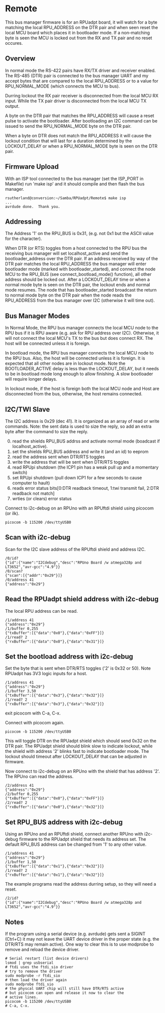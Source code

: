 # Remote

This bus manager firmware is for an RPUadpt board, it will watch for a byte matching the local RPU_ADDRESS on the DTR pair and when seen reset the local MCU board which places it in bootloader mode. If a non-matching byte is seen the MCU is locked out from the RX and TX pair and no reset occures.

## Overview

In normal mode the RS-422 pairs have RX/TX driver and receiver enabled. The RS-485 (DTR) pair is connected to the bus manager UART and my accept bytes that are compared to the local RPU_ADDRESS or to a value for RPU_NORMAL_MODE (which connects the MCU to bus).

Durring lockout the RX pair receiver is disconnected from the local MCU RX input. While the TX pair driver is disconnected from the local MCU TX output.  

A byte on the DTR pair that matches the RPU_ADDRESS will cause a reset pulse to activate the bootloader. After bootloading an I2C command can be issued to send the RPU_NORMAL_MODE byte on the DTR pair.

When a byte on DTR does not match the RPU_ADDRESS it will cause the lockout condition that will last for a duration determined by the LOCKOUT_DELAY or when a RPU_NORMAL_MODE byte is seen on the DTR pair.

## Firmware Upload

With an ISP tool connected to the bus manager (set the ISP_PORT in Makefile) run 'make isp' and it should compile and then flash the bus manager.

```
rsutherland@conversion:~/Samba/RPUadpt/Remote$ make isp
...
avrdude done.  Thank you.
```

## Addressing

The Address '1' on the RPU_BUS is 0x31, (e.g. not 0x1 but the ASCII value for the character).

When DTR (or RTS) toggles from a host connected to the RPU bus the receiving bus manager will set localhost_active and send the bootloader_address over the DTR pair. If an address received by way of the DTR pair matches the local RPU_ADDRESS the bus manager will enter bootloader mode (marked with bootloader_started), and connect the node MCU to the RPU_BUS (see connect_bootload_mode() function), all other address should be locked out. After a LOCKOUT_DELAY time or when a normal mode byte is seen on the DTR pair, the lockout ends and normal mode resumes. The node that has bootloader_started broadcast the return to normal mode byte on the DTR pair when the node reads the RPU_ADDRESS from the bus manager over I2C (otherwise it will time out).


## Bus Manager Modes

In Normal Mode, the RPU bus manager connects the local MCU node to the RPU bus if it is RPU aware (e.g. ask for RPU address over I2C). Otherwise, it will not connect the local MCU's TX to the bus but does connect RX. The host will be connected unless it is foreign.

In bootload mode, the RPU bus manager connects the local MCU node to the RPU bus. Also, the host will be connected unless it is foreign. It is expected that all other nodes are in lockout mode. Note the BOOTLOADER_ACTIVE delay is less than the LOCKOUT_DELAY, but it needs to be in bootload mode long enough to allow finishing. A slow bootloader will require longer delays.

In lockout mode, if the host is foreign both the local MCU node and Host are disconnected from the bus, otherwise, the host remains connected.


## I2C/TWI Slave

The I2C address is 0x29 (dec 41). It is organized as an array of read or write commands. Note: the sent data is used to size the reply, so add an extra byte after the command to size the reply.

0. read the shields RPU_BUS addrss and activate normal mode (boadcast if localhost_active).
1. set the shields RPU_BUS address and write it (and an id) to eeprom
2. read the address sent when DTR/RTS toggles 
3. write the address that will be sent when DTR/RTS toggles
4. read RPUpi shutdown (the ICP1 pin has a weak pull up and a momentary switch)
5. set RPUpi shutdown (pull down ICP1 for a few seconds to cause computer to hault)
6. reads error status bits[0:DTR readback timeout, 1:twi transmit fail, 2:DTR readback not match]
7. wrties (or clears) error status 


Connect to i2c-debug on an RPUno with an RPUftdi shield using picocom (or ilk). 

``` 
picocom -b 115200 /dev/ttyUSB0
``` 


## Scan with i2c-debug 

Scan for the I2C slave address of the RPUftdi shield and address I2C.

``` 
/0/id?
{"id":{"name":"I2Cdebug","desc":"RPUno Board /w atmega328p and LT3652","avr-gcc":"4.9"}}
/0/scan?
{"scan":[{"addr":"0x29"}]}
/0/address 41
{"address":"0x29"}
```

## Read the RPUadpt shield address with i2c-debug

The local RPU address can be read.

``` 
/1/address 41
{"address":"0x29"}
/1/buffer 0,255
{"txBuffer":[{"data":"0x0"},{"data":"0xFF"}]}
/1/read? 2
{"rxBuffer":[{"data":"0x0"},{"data":"0x31"}]}
``` 


## Set the bootload address with i2c-debug

Set the byte that is sent when DTR/RTS toggles ('2' is 0x32 or 50). Note RPUadpt has 3V3 logic inputs for a host.

```
/1/address 41
{"address":"0x29"}
/1/buffer 3,50
{"txBuffer":[{"data":"0x3"},{"data":"0x32"}]}
/1/read? 2
{"rxBuffer":[{"data":"0x3"},{"data":"0x32"}]}
``` 

exit picocom with C-a, C-x. 

Connect with picocom again. 

``` 
picocom -b 115200 /dev/ttyUSB0
``` 

This will toggle DTR on the RPUadpt shield which should send 0x32 on the DTR pair. The RPUadpt shield should blink slow to indicate lockout, while the shield with address '2' blinks fast to indicate bootloader mode. The lockout should timeout after LOCKOUT_DELAY that can be adjusted in firmware.

Now connect to i2c-debug on an RPUno with the shield that has address '2'. The RPUno can read the address.

``` 
/2/address 41
{"address":"0x29"}
/2/buffer 0,255
{"txBuffer":[{"data":"0x0"},{"data":"0xFF"}]}
/2/read? 2
{"rxBuffer":[{"data":"0x0"},{"data":"0x32"}]}
``` 


## Set RPU_BUS address with i2c-debug

Using an RPUno and an RPUftdi shield, connect another RPUno with i2c-debug firmware to the RPUadpt shield that needs its address set. The default RPU_BUS address can be changed from '1' to any other value. 

``` 
/1/address 41
{"address":"0x29"}
/1/buffer 1,50
{"txBuffer":[{"data":"0x1"},{"data":"0x32"}]}
/1/read? 2
{"rxBuffer":[{"data":"0x1"},{"data":"0x32"}]}
``` 

The example programs read the address durring setup, so they will need a reset.

```
/2/id?
{"id":{"name":"I2Cdebug","desc":"RPUno Board /w atmega328p and LT3652","avr-gcc":"4.9"}}
``` 


## Notes

If the program using a serial device (e.g. avrdude) gets sent a SIGINT (Ctrl+C) it may not leave the UART device driver in the proper state (e.g. the DTR/RTS may remain active). One way to clear this is to use modprobe to remove and reload the device driver.

``` 
# Serial restart (list device drivers)
lsmod | grep usbserial
# ftdi uses the ftdi_sio driver
# try to remove the driver
sudo modprobe -r ftdi_sio
# then load the driver again
sudo modprobe ftdi_sio
# the physcal UART chip will still have DTR/RTS active
# but picocom can open and release it now to clear the
# active lines.
picocom -b 115200 /dev/ttyUSB0
# C-a, C-x.
``` 
